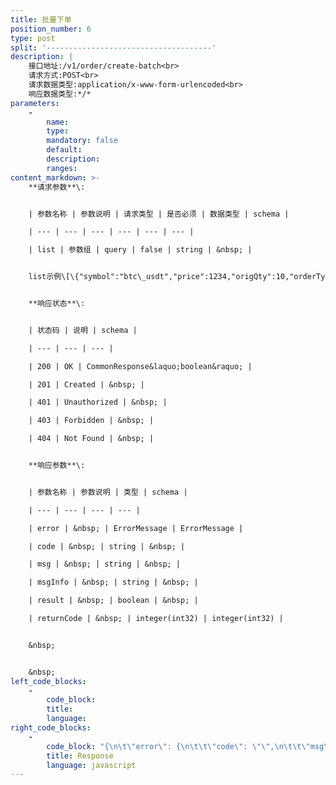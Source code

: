 ```yaml
---
title: 批量下单
position_number: 6
type: post
split: '-------------------------------------'
description: |
    接口地址:/v1/order/create-batch<br>
    请求方式:POST<br>
    请求数据类型:application/x-www-form-urlencoded<br>
    响应数据类型:*/*
parameters:
    -
        name:
        type:
        mandatory: false
        default:
        description:
        ranges:
content_markdown: >-
    **请求参数**\:


    | 参数名称 | 参数说明 | 请求类型 | 是否必须 | 数据类型 | schema |

    | --- | --- | --- | --- | --- | --- |

    | list | 参数组 | query | false | string | &nbsp; |


    list示例\[\{"symbol":"btc\_usdt","price":1234,"origQty":10,"orderType":"LIMIT","orderSide":"BUY","positionSide":"LONG"\},\{"symbol":"btc\_usdt","price":1234,"origQty":10,"orderType":"LIMIT","orderSide":"BUY","positionSide":"LONG"\}\]具体参数见下单接口


    **响应状态**\:


    | 状态码 | 说明 | schema |

    | --- | --- | --- |

    | 200 | OK | CommonResponse&laquo;boolean&raquo; |

    | 201 | Created | &nbsp; |

    | 401 | Unauthorized | &nbsp; |

    | 403 | Forbidden | &nbsp; |

    | 404 | Not Found | &nbsp; |


    **响应参数**\:


    | 参数名称 | 参数说明 | 类型 | schema |

    | --- | --- | --- | --- |

    | error | &nbsp; | ErrorMessage | ErrorMessage |

    | code | &nbsp; | string | &nbsp; |

    | msg | &nbsp; | string | &nbsp; |

    | msgInfo | &nbsp; | string | &nbsp; |

    | result | &nbsp; | boolean | &nbsp; |

    | returnCode | &nbsp; | integer(int32) | integer(int32) |


    &nbsp;


    &nbsp;
left_code_blocks:
    -
        code_block:
        title:
        language:
right_code_blocks:
    -
        code_block: "{\n\t\"error\": {\n\t\t\"code\": \"\",\n\t\t\"msg\": \"\"\n\t},\n\t\"msgInfo\": \"\",\n\t\"result\": true,\n\t\"returnCode\": 0\n}"
        title: Response
        language: javascript
---
```


